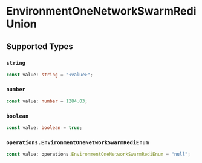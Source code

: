 # EnvironmentOneNetworkSwarmRediUnion


## Supported Types

### `string`

```typescript
const value: string = "<value>";
```

### `number`

```typescript
const value: number = 1284.03;
```

### `boolean`

```typescript
const value: boolean = true;
```

### `operations.EnvironmentOneNetworkSwarmRediEnum`

```typescript
const value: operations.EnvironmentOneNetworkSwarmRediEnum = "null";
```

